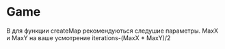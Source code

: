 # Game
В для функции createMap рекомендуються следушие параметры. 
MaxX и MaxY на ваше усмотрение
iterations-(MaxX * MaxY)/2
